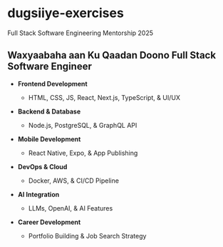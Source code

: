 # dugsiiye-exercises

Full Stack Software Engineering Mentorship 2025

## Waxyaabaha aan Ku Qaadan Doono Full Stack Software Engineer

- **Frontend Development**

  - HTML, CSS, JS, React, Next.js, TypeScript, & UI/UX

- **Backend & Database**

  - Node.js, PostgreSQL, & GraphQL API

- **Mobile Development**

  - React Native, Expo, & App Publishing

- **DevOps & Cloud**

  - Docker, AWS, & CI/CD Pipeline

- **AI Integration**

  - LLMs, OpenAI, & AI Features

- **Career Development**
  - Portfolio Building & Job Search Strategy
